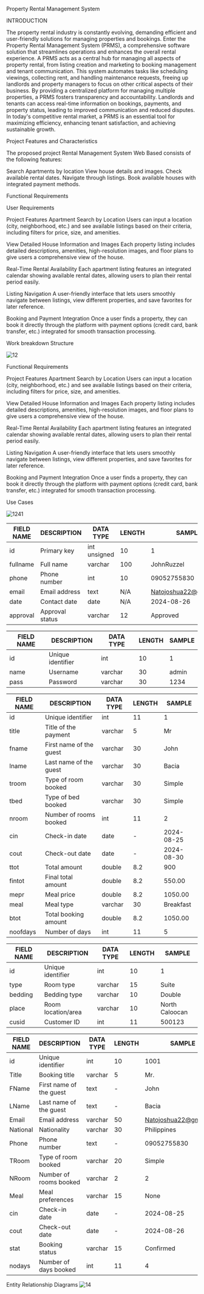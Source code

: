 
Property Rental Management System

INTRODUCTION

The property rental industry is constantly evolving, demanding efficient and user-friendly solutions for managing properties and bookings. Enter the Property Rental Management System (PRMS), a comprehensive software solution that streamlines operations and enhances the overall rental experience. A PRMS acts as a central hub for managing all aspects of property rental, from listing creation and marketing to booking management and tenant communication. This system automates tasks like scheduling viewings, collecting rent, and handling maintenance requests, freeing up landlords and property managers to focus on other critical aspects of their business. By providing a centralized platform for managing multiple properties, a PRMS fosters transparency and accountability. Landlords and tenants can access real-time information on bookings, payments, and property status, leading to improved communication and reduced disputes. In today's competitive rental market, a PRMS is an essential tool for maximizing efficiency, enhancing tenant satisfaction, and achieving sustainable growth.
 


Project Features and Characteristics

The proposed project Rental Management System Web Based consists of the following features:


Search Apartments by location
View house details and images.
Check available rental dates.
Navigate through listings.
Book available houses with integrated payment methods.




Functional Requirements

User Requirements

Project Features
Apartment Search by Location
Users can input a location (city, neighborhood, etc.) and see available listings based on their criteria, including filters for price, size, and amenities.

 View Detailed House Information and Images
Each property listing includes detailed descriptions, amenities, high-resolution images, and floor plans to give users a comprehensive view of the house.

Real-Time Rental Availability
Each apartment listing features an integrated calendar showing available rental dates, allowing users to plan their rental period easily.

Listing Navigation
A user-friendly interface that lets users smoothly navigate between listings, view different properties, and save favorites for later reference.

Booking and Payment Integration
Once a user finds a property, they can book it directly through the platform with payment options (credit card, bank transfer, etc.) integrated for smooth transaction processing.


Work breakdown Structure

![12](https://github.com/user-attachments/assets/d5e9b9c0-af05-4727-9197-763276dae5e3)



Functional Requirements

Project Features
 Apartment Search by Location
Users can input a location (city, neighborhood, etc.) and see available listings based on their criteria, including filters for price, size, and amenities.

 View Detailed House Information and Images
Each property listing includes detailed descriptions, amenities, high-resolution images, and floor plans to give users a comprehensive view of the house.

 Real-Time Rental Availability
Each apartment listing features an integrated calendar showing available rental dates, allowing users to plan their rental period easily.

Listing Navigation
A user-friendly interface that lets users smoothly navigate between listings, view different properties, and save favorites for later reference.

Booking and Payment Integration
Once a user finds a property, they can book it directly through the platform with payment options (credit card, bank transfer, etc.) integrated for smooth transaction processing.


Use Cases 


![1241](https://github.com/user-attachments/assets/1fd563b7-b14e-4a51-9dda-ab625b61cfdc)



| FIELD NAME | DESCRIPTION      | DATA TYPE     | LENGTH | SAMPLE              |
|------------|------------------|---------------|--------|---------------------|
| id         | Primary key      | int unsigned  | 10     | 1                   |
| fullname   | Full name        | varchar       | 100    | JohnRuzzel          |
| phone      | Phone number     | int           | 10     | 09052755830         |
| email      | Email address    | text          | N/A    | Natojoshua22@gmail.com |
| date       | Contact date     | date          | N/A    | 2024-08-26          |
| approval   | Approval status  | varchar       | 12     | Approved            |


| FIELD NAME | DESCRIPTION | DATA TYPE | LENGTH | SAMPLE |
|------------|-------------|-----------|--------|--------|
| id         | Unique identifier | int       | 10     | 1      |
| name       | Username    | varchar   | 30     | admin  |
| pass       | Password    | varchar   | 30     | 1234   |



| FIELD NAME | DESCRIPTION               | DATA TYPE | LENGTH | SAMPLE      |
|------------|---------------------------|-----------|--------|-------------|
| id         | Unique identifier         | int       | 11     | 1           |
| title      | Title of the payment      | varchar   | 5      | Mr          |
| fname      | First name of the guest   | varchar   | 30     | John        |
| lname      | Last name of the guest    | varchar   | 30     | Bacia       |
| troom      | Type of room booked       | varchar   | 30     | Simple      |
| tbed       | Type of bed booked        | varchar   | 30     | Simple      |
| nroom      | Number of rooms booked    | int       | 11     | 2           |
| cin        | Check-in date             | date      | -      | 2024-08-25  |
| cout       | Check-out date            | date      | -      | 2024-08-30  |
| ttot       | Total amount              | double    | 8.2    | 900         |
| fintot     | Final total amount        | double    | 8.2    | 550.00      |
| mepr       | Meal price                | double    | 8.2    | 1050.00     |
| meal       | Meal type                 | varchar   | 30     | Breakfast   |
| btot       | Total booking amount      | double    | 8.2    | 1050.00     |
| noofdays   | Number of days            | int       | 11     | 5           |


| FIELD NAME | DESCRIPTION          | DATA TYPE | LENGTH | SAMPLE          |
|------------|----------------------|-----------|--------|------------------|
| id         | Unique identifier    | int       | 10     | 1                |
| type       | Room type            | varchar   | 15     | Suite            |
| bedding    | Bedding type         | varchar   | 10     | Double           |
| place      | Room location/area   | varchar   | 10     | North Caloocan   |
| cusid      | Customer ID          | int       | 11     | 500123           |



| FIELD NAME | DESCRIPTION         | DATA TYPE | LENGTH | SAMPLE                  |
|------------|---------------------|-----------|--------|--------------------------|
| id         | Unique identifier   | int       | 10     | 1001                     |
| Title      | Booking title       | varchar   | 5      | Mr.                      |
| FName      | First name of the guest | text      | -      | John                     |
| LName      | Last name of the guest  | text      | -      | Bacia                    |
| Email      | Email address       | varchar   | 50     | Natojoshua22@gmail.com   |
| National   | Nationality         | varchar   | 30     | Philippines              |
| Phone      | Phone number        | text      | -      | 09052755830              |
| TRoom      | Type of room booked | varchar   | 20     | Simple                   |
| NRoom      | Number of rooms booked | varchar   | 2      | 2                        |
| Meal       | Meal preferences    | varchar   | 15     | None                     |
| cin        | Check-in date       | date      | -      | 2024-08-25               |
| cout       | Check-out date      | date      | -      | 2024-08-26               |
| stat       | Booking status      | varchar   | 15     | Confirmed                |
| nodays     | Number of days booked | int       | 11     | 4                        |





Entity Relationship Diagrams
![14](https://github.com/user-attachments/assets/363b0b05-82b2-4ab7-8e66-b21990404b23)
 










